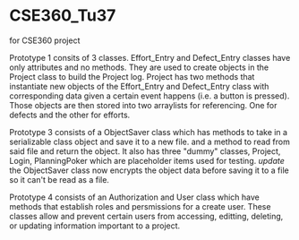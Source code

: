 # CSE360_Tu37
for CSE360 project

Prototype 1 consits of 3 classes. Effort_Entry and Defect_Entry classes have only attributes and no methods. They are used to create objects in the Project class to build the Project log. Project has two methods that instantiate new objects of the Effort_Entry and Defect_Entry class with corresponding data given a certain event happens (i.e. a button is pressed). Those objects are then stored into two arraylists for referencing. One for defects and the other for efforts. 

Prototype 3 consists of a ObjectSaver class which has methods to take in a serializable class object and save it to a new file. and a method to read from said file and return the object. It also has three "dummy" classes, Project, Login, PlanningPoker which are placeholder items used for testing.
*update* the ObjectSaver class now encrypts the object data before saving it to a file so it can't be read as a file.

Prototype 4 consists of an Authorization and User class which have methods that establish roles and persmissions for a create user. These classes allow and prevent certain users from accessing, editting, deleting, or updating information important to a project. 
